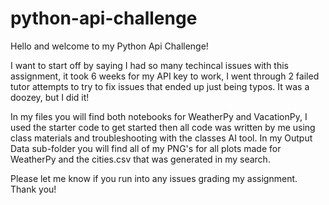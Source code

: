 # python-api-challenge

Hello and welcome to my Python Api Challenge! 

I want to start off by saying I had so many techincal issues with this assignment, it took 6 weeks for my API key to work, I went through 2 failed tutor attempts to try to fix issues that ended up just being typos. It was a doozey, but I did it! 

In my files you will find both notebooks for WeatherPy and VacationPy, I used the starter code to get started then all code was written by me using class materials and troubleshooting with the classes AI tool. In my Output Data sub-folder you will find all of my PNG's for all plots made for WeatherPy and the cities.csv that was generated in my search.

Please let me know if you run into any issues grading my assignment. Thank you!
